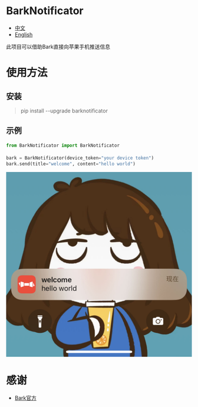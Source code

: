 # BarkNotificator
- [中文](/README.md)
- [English](docs/README_EN.md)


此项目可以借助Bark直接向苹果手机推送信息
# 使用方法
## 安装
>pip install --upgrade barknotificator
## 示例
```python
from BarkNotificator import BarkNotificator

bark = BarkNotificator(device_token="your device token")
bark.send(title="welcome", content="hello world")
```
![image](/docs/inform.jpg "结果图片")
# 感谢
- [Bark官方](https://github.com/Finb/Bark)
